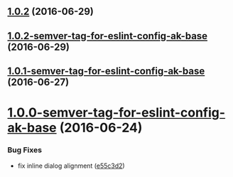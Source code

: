 <a name="1.0.2"></a>
## [1.0.2](https://aui-team-bot/https://bitbucket.org/atlassian/atlaskit-spike/compare/1.0.2-semver-tag-for-eslint-config-ak-base...v1.0.2) (2016-06-29)



<a name="1.0.2-semver-tag-for-eslint-config-ak-base"></a>
## [1.0.2-semver-tag-for-eslint-config-ak-base](https://aui-team-bot/https://bitbucket.org/atlassian/atlaskit-spike/compare/1.0.1-semver-tag-for-eslint-config-ak-base...1.0.2-semver-tag-for-eslint-config-ak-base) (2016-06-29)



<a name="1.0.1-semver-tag-for-eslint-config-ak-base"></a>
## [1.0.1-semver-tag-for-eslint-config-ak-base](https://aui-team-bot/https://bitbucket.org/atlassian/atlaskit-spike/compare/1.0.0-semver-tag-for-eslint-config-ak-base...1.0.1-semver-tag-for-eslint-config-ak-base) (2016-06-27)



<a name="1.0.0-semver-tag-for-eslint-config-ak-base"></a>
# [1.0.0-semver-tag-for-eslint-config-ak-base](https://aui-team-bot/https://bitbucket.org/atlassian/atlaskit-spike/compare/e55c3d2...1.0.0-semver-tag-for-eslint-config-ak-base) (2016-06-24)


### Bug Fixes

* fix inline dialog alignment ([e55c3d2](https://aui-team-bot/https://bitbucket.org/atlassian/atlaskit-spike/commits/e55c3d2))



